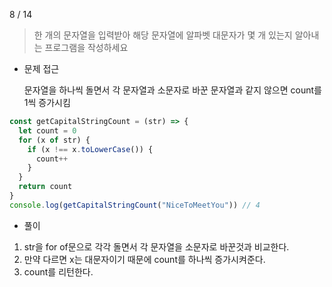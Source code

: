 8 / 14

> 한 개의 문자열을 입력받아 해당 문자열에 알파벳 대문자가 몇 개 있는지 알아내는 프로그램을 작성하세요

- 문제 접근

  문자열을 하나씩 돌면서 각 문자열과 소문자로 바꾼 문자열과 같지 않으면 count를 1씩 증가시킴

```javascript
const getCapitalStringCount = (str) => {
  let count = 0
  for (x of str) {
    if (x !== x.toLowerCase()) {
      count++
    }
  }
  return count
}
console.log(getCapitalStringCount("NiceToMeetYou")) // 4
```

- 풀이

1. str을 for of문으로 각각 돌면서 각 문자열을 소문자로 바꾼것과 비교한다.
2. 만약 다르면 x는 대문자이기 때문에 count를 하나씩 증가시켜준다.
3. count를 리턴한다.
